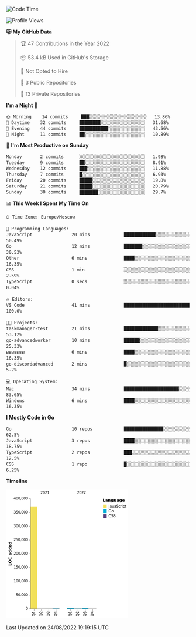 <!--START_SECTION:waka-->
![Code Time](http://img.shields.io/badge/Code%20Time-401%20hrs%2023%20mins-blue)

![Profile Views](http://img.shields.io/badge/Profile%20Views-0-blue)

**🐱 My GitHub Data** 

> 🏆 47 Contributions in the Year 2022
 > 
> 📦 53.4 kB Used in GitHub's Storage 
 > 
> 🚫 Not Opted to Hire
 > 
> 📜 3 Public Repositories 
 > 
> 🔑 13 Private Repositories  
 > 
**I'm a Night 🦉** 

```text
🌞 Morning    14 commits     ███░░░░░░░░░░░░░░░░░░░░░░   13.86% 
🌆 Daytime    32 commits     ████████░░░░░░░░░░░░░░░░░   31.68% 
🌃 Evening    44 commits     ███████████░░░░░░░░░░░░░░   43.56% 
🌙 Night      11 commits     ██░░░░░░░░░░░░░░░░░░░░░░░   10.89%

```
📅 **I'm Most Productive on Sunday** 

```text
Monday       2 commits      ░░░░░░░░░░░░░░░░░░░░░░░░░   1.98% 
Tuesday      9 commits      ██░░░░░░░░░░░░░░░░░░░░░░░   8.91% 
Wednesday    12 commits     ███░░░░░░░░░░░░░░░░░░░░░░   11.88% 
Thursday     7 commits      █░░░░░░░░░░░░░░░░░░░░░░░░   6.93% 
Friday       20 commits     █████░░░░░░░░░░░░░░░░░░░░   19.8% 
Saturday     21 commits     █████░░░░░░░░░░░░░░░░░░░░   20.79% 
Sunday       30 commits     ███████░░░░░░░░░░░░░░░░░░   29.7%

```


📊 **This Week I Spent My Time On** 

```text
⌚︎ Time Zone: Europe/Moscow

💬 Programming Languages: 
JavaScript               20 mins             ████████████░░░░░░░░░░░░░   50.49% 
Go                       12 mins             ███████░░░░░░░░░░░░░░░░░░   30.53% 
Other                    6 mins              ████░░░░░░░░░░░░░░░░░░░░░   16.35% 
CSS                      1 min               ░░░░░░░░░░░░░░░░░░░░░░░░░   2.59% 
TypeScript               0 secs              ░░░░░░░░░░░░░░░░░░░░░░░░░   0.04%

🔥 Editors: 
VS Code                  41 mins             █████████████████████████   100.0%

🐱‍💻 Projects: 
taskmanager-test         21 mins             █████████████░░░░░░░░░░░░   53.12% 
go-advancedworker        10 mins             ██████░░░░░░░░░░░░░░░░░░░   25.33% 
ывывывы                  6 mins              ████░░░░░░░░░░░░░░░░░░░░░   16.35% 
go-discordadvanced       2 mins              █░░░░░░░░░░░░░░░░░░░░░░░░   5.2%

💻 Operating System: 
Mac                      34 mins             █████████████████████░░░░   83.65% 
Windows                  6 mins              ████░░░░░░░░░░░░░░░░░░░░░   16.35%

```

**I Mostly Code in Go** 

```text
Go                       10 repos            ███████████████░░░░░░░░░░   62.5% 
JavaScript               3 repos             ████░░░░░░░░░░░░░░░░░░░░░   18.75% 
TypeScript               2 repos             ███░░░░░░░░░░░░░░░░░░░░░░   12.5% 
CSS                      1 repo              █░░░░░░░░░░░░░░░░░░░░░░░░   6.25%

```


**Timeline**

![Chart not found](https://raw.githubusercontent.com/jeezft/jeezft/main/charts/bar_graph.png) 


 Last Updated on 24/08/2022 19:19:15 UTC
<!--END_SECTION:waka-->
